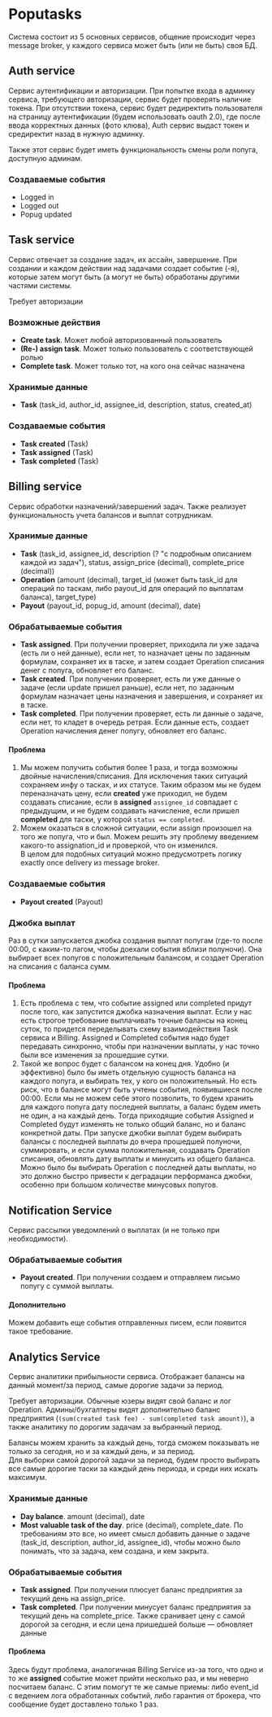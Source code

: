 # Poputasks
Система состоит из 5 основных сервисов, общение происходит через
message broker, у каждого сервиса может быть (или не быть) своя БД.

## Auth service
Сервис аутентификации и авторизации. При попытке входа в админку
сервиса, требующего авторизации, сервис будет проверять наличие токена.
При отсутствии токена, сервис будет редиректить пользователя на страницу
аутентификации (будем использовать oauth 2.0), где после ввода корректных
данных (фото клюва), Auth сервис выдаст токен и средиректит назад
в нужную админку.

Также этот сервис будет иметь функциональность смены роли попуга, доступную
админам.

### Создаваемые события
- Logged in
- Logged out
- Popug updated

## Task service
Сервис отвечает за создание задач, их ассайн, завершение. При создании и
каждом действии над задачами создает событие (-я), которые затем могут
быть (а могут не быть) обработаны другими частями системы.

Требует авторизации

### Возможные действия
- **Create task**. Может любой авторизованный пользователь
- **(Re-) assign task**. Может только пользователь с соответствующей ролью
- **Complete task**. Может только тот, на кого она сейчас назначена

### Хранимые данные
- **Task** (task_id, author_id, assignee_id, description, status,
created_at)

### Создаваемые события
- **Task created** (Task)
- **Task assigned** (Task)
- **Task completed** (Task)

## Billing service
Сервис обработки назначений/завершений задач. Также реализует
функциональность учета балансов и выплат сотрудникам.

### Хранимые данные
- **Task** (task_id, assignee_id, description
  (? "с подробным описанием каждой из задач"), status,
  assign_price (decimal), complete_price (decimal))
- **Operation** (amount (decimal), target_id (может быть task_id для
  операций по таскам, либо payout_id для операций по выплатам баланса),
  target_type)
- **Payout** (payout_id, popug_id, amount (decimal), date)

### Обрабатываемые события
- **Task assigned**. При получении проверяет, приходила ли 
уже задача (есть ли о ней данные), если нет, то назначает
цены по заданным формулам, сохраняет их в таске, и затем создает 
Operation списания денег с попуга, обновляет его баланс.
- **Task created**. При получении проверяет, есть ли уже данные о задаче
(если update пришел раньше), если нет, по заданным формулам назначает 
цены назначения и завершения, и сохраняет их в таске.
- **Task completed**. При получении проверяет, есть ли данные о задаче,
если нет, то кладет в очередь ретрая. Если данные есть, создает Operation
начисления денег попугу, обновляет его баланс.

#### Проблема
1. Мы можем получить события более 1 раза, и тогда возможны двойные
начисления/списания. Для исключения таких ситуаций сохраняем инфу
о тасках, и их статусе. Таким образом мы не будем переназначать цену,
если **created** уже приходил, не будем создавать списание, если
в **assigned** `assignee_id` совпадает с предыдущим, и не будем
создавать начисление, если пришел **completed** для таски, у которой
`status == completed`.
2. Можем оказаться в сложной ситуации, если assign произошел на того же
попуга, что и был. Можем решить эту проблему введением какого-то
assignation_id и проверкой, что он изменился.  
В целом для подобных ситуаций можно предусмотреть логику exactly once
delivery из message broker.

### Создаваемые события
- **Payout created** (Payout)

### Джобка выплат
Раз в сутки запускается джобка создания выплат попугам
(где-то после 00:00, с каким-то лагом, чтобы доехали события 
вблизи полуночи). Она выбирает всех попугов с положительным балансом,
и создает Operation на списания с баланса сумм.

#### Проблема
1. Есть проблема с тем, что событие assigned или completed придут после того,
как запустится джобка назначения выплат. Если у нас есть строгое
требование выплачивать точные балансы на конец суток, то придется
переделывать схему взаимодействия Task сервиса и Billing. Assigned и
Completed события надо будет передавать синхронно, чтобы при назначении
выплаты, у нас точно были все изменения за прошедшие сутки.
2. Такой же вопрос будет с балансом на конец дня. Удобно (и эффективно)
было бы иметь отдельную сущность баланса на каждого попуга, и выбирать
тех, у кого он положительный. Но есть риск, что в балансе могут быть
учтены события, появившиеся после 00:00.
Если мы не можем себе этого позволить, то будем хранить для каждого попуга
дату последней выплаты, а баланс будем иметь не один, а на каждый день.
Тогда приходящие события Assigned и Completed будут изменять не только
общий баланс, но и баланс конкретной даты. При запуске джобки выплат
будем выбирать балансы с последней выплаты до вчера
прошедшей полуночи, суммировать, и если сумма положительная, создавать
Operation списания, обновлять дату выплаты и минусить из общего баланса.
Можно было бы выбирать Operation с последней даты выплаты, но это должно
быстро привести к деградации перформанса джобки, особенно при большом
количестве минусовых попугов.

## Notification Service
Сервис рассылки уведомлений о выплатах (и не только при необходимости).

### Обрабатываемые события
- **Payout created**. При получении создаем и отправляем письмо попугу
с суммой выплаты.

#### Дополнительно
Можем добавить еще события отправленных писем, если появится такое
требование.

## Analytics Service
Сервис аналитики прибыльности сервиса. Отображает балансы на
данный момент/за период, самые дорогие задачи за период.

Требует авторизации. Обычные юзеры видят свой баланс и лог Operation.
Админы/бухгалтеры видят дополнительно баланс предприятия
(`(sum(created task fee) - sum(completed task amount)`), а также
аналитику по дорогим задачам за выбранный период.

Балансы можем хранить за каждый день, тогда сможем показывать не только
за сегодня, но и за каждый день, и за период.  
Для выборки самой дорогой задачи за период, будем просто выбирать
все самые дорогие таски за каждый день периода, и среди них искать
максимум.

### Хранимые данные
- **Day balance**. amount (decimal), date
- **Most valuable task of the day**. price (decimal), complete_date.
По требованиям это все, но имеет смысл добавить данные о задаче
(task_id, description, author_id, assignee_id),
чтобы можно было понимать, что за задача, кем создана, и кем закрыта.

### Обрабатываемые события
- **Task assigned**. При получении плюсует баланс предприятия за
текущий день на assign_price.
- **Task completed**. При получении минусует баланс предприятия за
текущий день на complete_price. Также сранивает цену с самой дорогой
за сегодня, и если цена пришедшей больше — обновляет данные

#### Проблема
Здесь будут проблема, аналогичная Billing Service из-за того, что
одно и то же **assigned** событие может прийти несколько раз, и мы
неверно посчитаем баланс. С этим помогут те же самые приемы: либо
event_id с ведением лога обработанных событий, либо гарантия от брокера,
что сообщение будет доставлено только 1 раз.